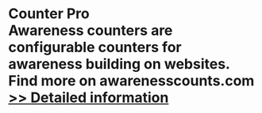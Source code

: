# Counter Pro<br />Awareness counters are configurable counters for awareness building on websites. Find more on awarenesscounts.com<br />[>> Detailed information](https://secure.shareit.com/shareit/product.html?productid=301016688&affiliateid=200057808)
